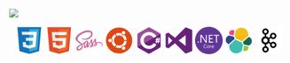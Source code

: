 ![](https://komarev.com/ghpvc/?username=MustafaSamedYeyin&color=blueviolet)
<div align="center">
  <img src="https://raw.githubusercontent.com/MustafaSamedYeyin/MustafaSamedYeyin/a1f83044e260e725fbc7972552b970de384e006f/css3-original.svg" width="50" title="css3">
  <img src="https://raw.githubusercontent.com/MustafaSamedYeyin/MustafaSamedYeyin/a1f83044e260e725fbc7972552b970de384e006f/html5-original.svg" width="50" title="html5">
  <img src="https://raw.githubusercontent.com/MustafaSamedYeyin/MustafaSamedYeyin/a1f83044e260e725fbc7972552b970de384e006f/sass-original.svg" width="50" title="sass">
  <img src="https://raw.githubusercontent.com/MustafaSamedYeyin/MustafaSamedYeyin/a1f83044e260e725fbc7972552b970de384e006f/ubuntu-plain.svg" width="50" title="ubuntu">
  <img src="https://raw.githubusercontent.com/MustafaSamedYeyin/MustafaSamedYeyin/464f1a2586078d8c9ceb69f53ae27f7ed540b0e8/csharp-original.svg" width="50" title="c-sharp">
  <img src="https://raw.githubusercontent.com/MustafaSamedYeyin/MustafaSamedYeyin/b20e028562f69d6dbc12f4781c424022eb71be24/visualstudio-plain.svg" width="50" title="visual studio">
  <img src="https://raw.githubusercontent.com/MustafaSamedYeyin/MustafaSamedYeyin/b20e028562f69d6dbc12f4781c424022eb71be24/dotnetcore-original.svg" width="50" title="dotnet">
  <img src="https://raw.githubusercontent.com/MustafaSamedYeyin/MustafaSamedYeyin/5131eab7906f3077dee3e4f4161ac3983a5a8941/elasticsearch.svg" width="50" title="ELK">
  <img src="https://raw.githubusercontent.com/MustafaSamedYeyin/MustafaSamedYeyin/5131eab7906f3077dee3e4f4161ac3983a5a8941/kafka.svg" width="50" title="Kafka">  
  </div>
</div>


